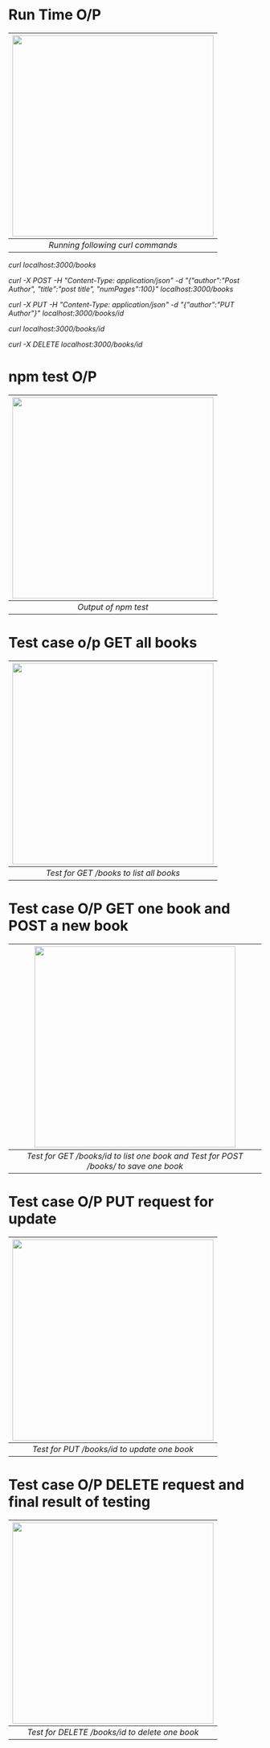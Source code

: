 # Run Time O/P

| <img src="https://github.com/illinoistech-itm/bpatel68/blob/master/itmd-562/week-09/images/pic1.jpg" alt="" style="width: 400px;"/> |
|:--:| 
| *Running following curl commands* |

*curl localhost:3000/books*

*curl -X POST -H "Content-Type: application/json" -d "{\"author\":\"Post Author\", \"title\":\"post title\", \"numPages\":100}" localhost:3000/books*

*curl -X PUT -H "Content-Type: application/json" -d "{\"author\":\"PUT Author\"}" localhost:3000/books/id*

*curl localhost:3000/books/id*

*curl -X DELETE localhost:3000/books/id*


# npm test O/P

| <img src="https://github.com/illinoistech-itm/bpatel68/blob/master/itmd-562/week-09/images/pic2.jpg" alt="" style="width: 400px;"/> |
|:--:| 
| *Output of npm test* |


# Test case o/p GET all books

| <img src="https://github.com/illinoistech-itm/bpatel68/blob/master/itmd-562/week-09/images/pic3.jpg" alt="" style="width: 400px;"/> |
|:--:| 
| *Test for GET /books to list all books* |



# Test case O/P GET one book and POST a new book

| <img src="https://github.com/illinoistech-itm/bpatel68/blob/master/itmd-562/week-09/images/pic4.jpg" alt="" style="width: 400px;"/> |
|:--:| 
| *Test for GET /books/id to list one book and Test for POST /books/ to save one book* |



# Test case O/P PUT request for update

| <img src="https://github.com/illinoistech-itm/bpatel68/blob/master/itmd-562/week-09/images/pic5.jpg" alt="" style="width: 400px;"/> |
|:--:| 
| *Test for PUT /books/id to update one book* |




# Test case O/P DELETE request and final result of testing

| <img src="https://github.com/illinoistech-itm/bpatel68/blob/master/itmd-562/week-09/images/pic6.jpg" alt="" style="width: 400px;"/> |
|:--:| 
| *Test for DELETE /books/id to delete one book* |
